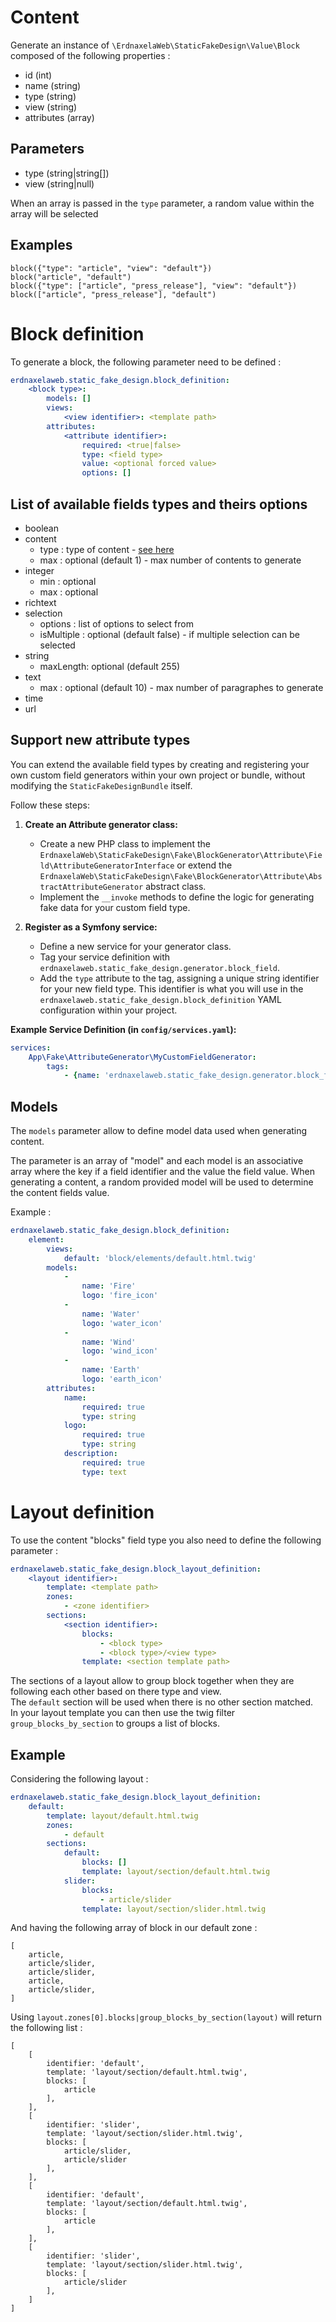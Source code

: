 # Content

Generate an instance of `\ErdnaxelaWeb\StaticFakeDesign\Value\Block` composed of the following properties :

- id (int)
- name (string)
- type (string)
- view (string)
- attributes (array)

## Parameters
- type (string|string[])
- view (string|null)

When an array is passed in the `type` parameter, a random value within the array will be selected

## Examples
```twig
block({"type": "article", "view": "default"})
block("article", "default")
block({"type": ["article", "press_release"], "view": "default"})
block(["article", "press_release"], "default")
```

# Block definition

To generate a block, the following parameter need to be defined :

```yaml
erdnaxelaweb.static_fake_design.block_definition:
    <block type>:
        models: []
        views:
            <view identifier>: <template path>
        attributes:
            <attribute identifier>:
                required: <true|false>
                type: <field type>
                value: <optional forced value>
                options: []
```
##  List of available fields types and theirs options
- boolean
- content
    - type : type of content - [see here](content.md)
    - max : optional (default 1) - max number of contents to generate
- integer
    - min : optional
    - max : optional
- richtext
- selection
    - options : list of options to select from
    - isMultiple : optional (default false) - if multiple selection can be selected
- string
    - maxLength: optional (default 255)
- text
    - max : optional (default 10) - max number of paragraphes to generate
- time
- url

## Support new attribute types

You can extend the available field types by creating and registering your own custom field generators within your own project or bundle, without modifying the `StaticFakeDesignBundle` itself.

Follow these steps:

1.  **Create an Attribute generator class:**
    *   Create a new PHP class to implement the `ErdnaxelaWeb\StaticFakeDesign\Fake\BlockGenerator\Attribute\Field\AttributeGeneratorInterface` or extend the `ErdnaxelaWeb\StaticFakeDesign\Fake\BlockGenerator\Attribute\AbstractAttributeGenerator` abstract class.
    *   Implement the `__invoke` methods to define the logic for generating fake data for your custom field type.

2.  **Register as a Symfony service:**
    *   Define a new service for your generator class.
    *   Tag your service definition with `erdnaxelaweb.static_fake_design.generator.block_field`.
    *   Add the `type` attribute to the tag, assigning a unique string identifier for your new field type. This identifier is what you will use in the `erdnaxelaweb.static_fake_design.block_definition` YAML configuration within your project.

**Example Service Definition (in `config/services.yaml`):**

```yaml
services:
    App\Fake\AttributeGenerator\MyCustomFieldGenerator:
        tags:
            - {name: 'erdnaxelaweb.static_fake_design.generator.block_field', type: 'my_custom_field'}
```

## Models

The `models` parameter allow to define model data used when generating content.

The parameter is an array of "model" and each model is an associative array where the key if a field identifier and the value the field value.
When generating a content, a random provided model will be used to determine the content fields value.

Example :
```yaml
erdnaxelaweb.static_fake_design.block_definition:
    element:
        views:
            default: 'block/elements/default.html.twig'
        models:
            -
                name: 'Fire'
                logo: 'fire_icon'
            -
                name: 'Water'
                logo: 'water_icon'
            -
                name: 'Wind'
                logo: 'wind_icon'
            -
                name: 'Earth'
                logo: 'earth_icon'
        attributes:
            name:
                required: true
                type: string
            logo:
                required: true
                type: string
            description:
                required: true
                type: text
```

# Layout definition

To use the content "blocks" field type you also need to define the following parameter :

```yaml
erdnaxelaweb.static_fake_design.block_layout_definition:
    <layout identifier>:
        template: <template path>
        zones:
            - <zone identifier>
        sections:
            <section identifier>:
                blocks: 
                    - <block type>
                    - <block type>/<view type>
                template: <section template path>
```

The sections of a layout allow to group block together when they are following each other based on there type and view.\
The `default` section will be used when there is no other section matched.\
In your layout template you can then use the twig filter `group_blocks_by_section` to groups a list of blocks.

## Example
Considering the following layout :

```yaml
erdnaxelaweb.static_fake_design.block_layout_definition:
    default:
        template: layout/default.html.twig
        zones:
            - default
        sections:
            default:
                blocks: []
                template: layout/section/default.html.twig
            slider:
                blocks: 
                    - article/slider
                template: layout/section/slider.html.twig
```

And having the following array of block in our default zone :
````twig
[
    article,
    article/slider,
    article/slider,
    article,
    article/slider,
]
````

Using `layout.zones[0].blocks|group_blocks_by_section(layout)` will return the following list :

````twig
[
    [
        identifier: 'default',
        template: 'layout/section/default.html.twig',
        blocks: [
            article
        ],
    ],
    [
        identifier: 'slider',
        template: 'layout/section/slider.html.twig',
        blocks: [
            article/slider,
            article/slider
        ],
    ],
    [
        identifier: 'default',
        template: 'layout/section/default.html.twig',
        blocks: [
            article
        ],
    ],
    [
        identifier: 'slider',
        template: 'layout/section/slider.html.twig',
        blocks: [
            article/slider
        ],
    ]
]
````

